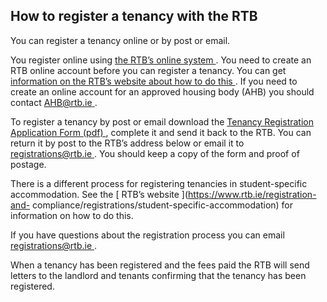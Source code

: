 ##  How to register a tenancy with the RTB

You can register a tenancy online or by post or email.

You register online using [ the RTB’s online system
](https://www.rtb.ie/portal) . You need to create an RTB online account before
you can register a tenancy. You can get [ information on the RTB’s website
about how to do this ](https://www.rtb.ie/info-hub) . If you need to create an
online account for an approved housing body (AHB) you should contact [
AHB@rtb.ie ](mailto:AHB@rtb.ie) .

To register a tenancy by post or email download the [ Tenancy Registration
Application Form (pdf)
](https://www.rtb.ie/images/uploads/forms/RTB_form_Tenancy_Reg_Application_%28RTB1%29_June_2022_%282%29.pdf)
, complete it and send it back to the RTB. You can return it by post to the
RTB’s address below or email it to [ registrations@rtb.ie
](mailto:registrations@rtb.ie) . You should keep a copy of the form and proof
of postage.

There is a different process for registering tenancies in student-specific
accommodation. See the [ RTB’s website ](https://www.rtb.ie/registration-and-
compliance/registrations/student-specific-accommodation) for information on
how to do this.

If you have questions about the registration process you can email [
registrations@rtb.ie ](mailto:registrations@rtb.ie) .

When a tenancy has been registered and the fees paid the RTB will send letters
to the landlord and tenants confirming that the tenancy has been registered.
